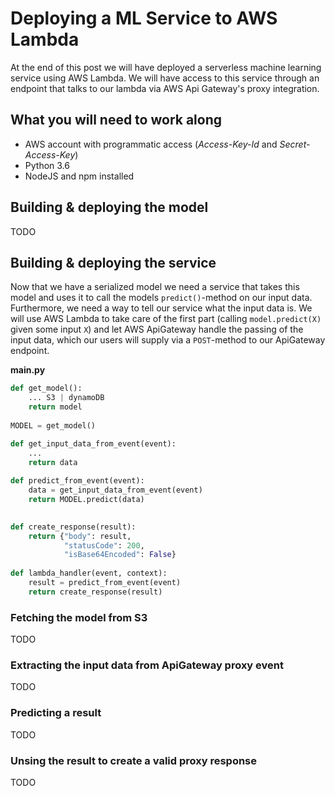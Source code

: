 # Deploying a ML Service to AWS Lambda

At the end of this post we will have deployed a serverless machine learning service using AWS Lambda. We will have access to this service through an endpoint that talks to our lambda via AWS Api Gateway's proxy integration.

## What you will need to work along

- AWS account with programmatic access (*Access-Key-Id* and *Secret-Access-Key*)
- Python 3.6
- NodeJS and npm installed 

## Building & deploying the model

TODO

## Building & deploying the service

Now that we have a serialized model we need a service that takes this model and uses it to call the models `predict()`-method on our input data. Furthermore, we need a way to tell our service what the input data is.
We will use AWS Lambda to take care of the first part (calling `model.predict(X)` given some input `X`) and let AWS ApiGateway handle the passing of the input data, which our users will supply via a `POST`-method to our ApiGateway endpoint.

**main.py**
```python
def get_model():
    ... S3 | dynamoDB
    return model
        
MODEL = get_model()

def get_input_data_from_event(event):
    ...
    return data
    
def predict_from_event(event):
    data = get_input_data_from_event(event)
    return MODEL.predict(data)
     

def create_response(result):
    return {"body": result,
            "statusCode": 200,                
            "isBase64Encoded": False}
                       
def lambda_handler(event, context):
    result = predict_from_event(event)
    return create_response(result)
```

### Fetching the model from S3

TODO

### Extracting the input data from ApiGateway proxy event

TODO

### Predicting a result

TODO

### Unsing the result to create a valid proxy response

TODO
